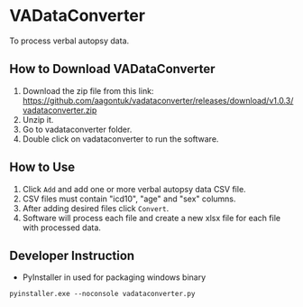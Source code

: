 # VADataConverter

To process verbal autopsy data.

## How to Download VADataConverter ##

1. Download the zip file from this link: https://github.com/aagontuk/vadataconverter/releases/download/v1.0.3/vadataconverter.zip
2. Unzip it.
3. Go to vadataconverter folder.
4. Double click on vadataconverter to run the software.

## How to Use ##

1. Click `Add` and add one or more verbal autopsy data CSV file.
2. CSV files must contain "icd10", "age" and "sex" columns.
3. After adding desired files click `Convert`.
4. Software will process each file and create a new xlsx file for each file with processed data.

## Developer Instruction ##

* PyInstaller in used for packaging windows binary
```
pyinstaller.exe --noconsole vadataconverter.py
```
